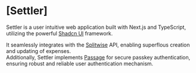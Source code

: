 # [Settler]

Settler is a user intuitive web application built with Next.js and TypeScript, utilizing the powerful [Shadcn UI](https://ui.shadcn.com/) framework. <br/>

It seamlessly integrates with the [Splitwise](https://www.splitwise.com/) API, enabling superflous creation and updating of expenses. <br/>
Additionally, Settler implements [Passage](https://passage.1password.com/) for secure passkey authentication, ensuring robust and reliable user authentication mechanism.

